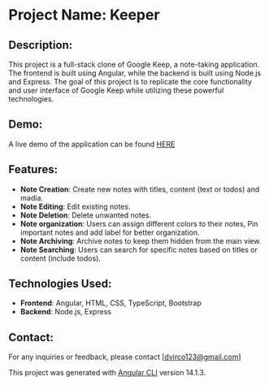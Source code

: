 # Project Name: Keeper

## Description:
This project is a full-stack clone of Google Keep, a note-taking application. The frontend is built using Angular, while the backend is built using Node.js and Express. The goal of this project is to replicate the core functionality and user interface of Google Keep while utilizing these powerful technologies.

## Demo:
A live demo of the application can be found [HERE](https://your-username.github.io/google-keep-clone)

<!-- ![Screenshot 1](/screenshots/screenshot1.png)
![Screenshot 2](/screenshots/screenshot2.png) -->

## Features:
- **Note Creation**: Create new notes with titles, content (text or todos) and madia.
- **Note Editing**: Edit existing notes.
- **Note Deletion**: Delete unwanted notes.
- **Note organization**: Users can assign different colors to their notes, Pin important notes and add label for better organization.
- **Note Archiving**: Archive notes to keep them hidden from the main view.
- **Note Searching**: Users can search for specific notes based on titles or content (include todos).

## Technologies Used:
- **Frontend**: Angular, HTML, CSS, TypeScript, Bootstrap
- **Backend**: Node.js, Express

<!-- ## Technologies Used:
- **Frontend**: 
  - Angular: A powerful JavaScript framework for building dynamic web applications.
  - HTML: Markup language used for creating the structure and layout of web pages.
  - SCSS: Stylesheet language used for describing the presentation of a document written in HTML.
  - TypeScript: A statically typed superset of JavaScript that compiles to plain JavaScript.
  
- **Backend**: 
  - Node.js: A JavaScript runtime built on Chrome's V8 JavaScript engine.
  - Express: A fast and minimalist web application framework for Node.js. -->

## Contact:
For any inquiries or feedback, please contact [dvirco123@gmail.com]

This project was generated with [Angular CLI](https://github.com/angular/angular-cli) version 14.1.3.